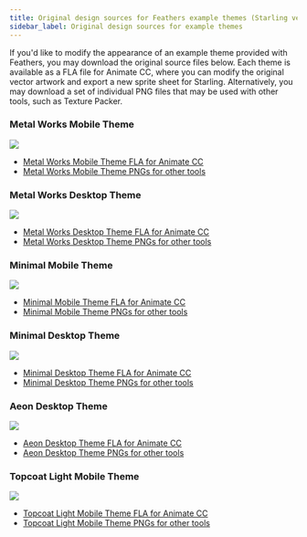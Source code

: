 ```yaml
---
title: Original design sources for Feathers example themes (Starling version)
sidebar_label: Original design sources for example themes
---
```


If you'd like to modify the appearance of an example theme provided with Feathers, you may download the original source files below. Each theme is available as a FLA file for Animate CC, where you can modify the original vector artwork and export a new sprite sheet for Starling. Alternatively, you may download a set of individual PNG files that may be used with other tools, such as Texture Packer.

### Metal Works Mobile Theme

![](/learn/as3-starling/images/feathers-metal-works-mobile-theme.jpg)

- [Metal Works Mobile Theme FLA for Animate CC](https://feathersui.com/download/themes/metalworks_mobile.fla)
- [Metal Works Mobile Theme PNGs for other tools](https://feathersui.com/download/themes/metalworks_mobile.zip)

### Metal Works Desktop Theme

![](/learn/as3-starling/images/feathers-metal-works-desktop-theme.jpg)

- [Metal Works Desktop Theme FLA for Animate CC](https://feathersui.com/download/themes/metalworks_desktop.fla)
- [Metal Works Desktop Theme PNGs for other tools](https://feathersui.com/download/themes/metalworks_desktop.zip)

### Minimal Mobile Theme

![](/learn/as3-starling/images/feathers-minimal-mobile-theme.jpg)

- [Minimal Mobile Theme FLA for Animate CC](https://feathersui.com/download/themes/minimal_mobile.fla)
- [Minimal Mobile Theme PNGs for other tools](https://feathersui.com/download/themes/minimal_mobile.zip)

### Minimal Desktop Theme

![](/learn/as3-starling/images/feathers-minimal-desktop-theme.jpg)

- [Minimal Desktop Theme FLA for Animate CC](https://feathersui.com/download/themes/minimal_desktop.fla)
- [Minimal Desktop Theme PNGs for other tools](https://feathersui.com/download/themes/minimal_desktop.zip)

### Aeon Desktop Theme

![](/learn/as3-starling/images/feathers-aeon-desktop-theme.jpg)

- [Aeon Desktop Theme FLA for Animate CC](https://feathersui.com/download/themes/aeon_desktop.fla)
- [Aeon Desktop Theme PNGs for other tools](https://feathersui.com/download/themes/aeon_desktop.zip)

### Topcoat Light Mobile Theme

![](/learn/as3-starling/images/feathers-topcoat-light-mobile-theme.jpg)

- [Topcoat Light Mobile Theme FLA for Animate CC](https://feathersui.com/download/themes/topcoat_light_mobile.fla)
- [Topcoat Light Mobile Theme PNGs for other tools](https://feathersui.com/download/themes/topcoat_light_mobile.zip)
